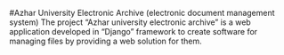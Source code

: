 #Azhar University Electronic Archive
(electronic document management system)
The project “Azhar university electronic archive” is a web application developed in “Django” framework to create software for managing files by providing a web solution for them. 

